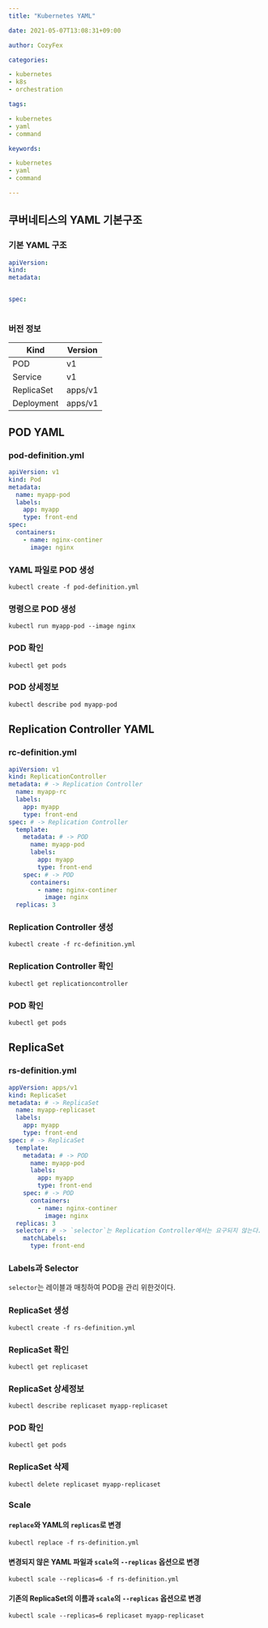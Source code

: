 ```yaml
---
title: "Kubernetes YAML"

date: 2021-05-07T13:08:31+09:00

author: CozyFex

categories:

- kubernetes
- k8s
- orchestration

tags:

- kubernetes
- yaml
- command

keywords:

- kubernetes
- yaml
- command

---
```


## 쿠버네티스의 YAML 기본구조

### 기본 YAML 구조

```yaml
apiVersion:
kind:
metadata:


spec:



```

### 버전 정보

| Kind       | Version |
| ---------- | ------- |
| POD        | v1      |
| Service    | v1      |
| ReplicaSet | apps/v1 |
| Deployment | apps/v1 |

## POD YAML

### pod-definition.yml

```yaml
apiVersion: v1
kind: Pod
metadata:
  name: myapp-pod
  labels:
    app: myapp
    type: front-end
spec:
  containers:
    - name: nginx-continer
      image: nginx
```

### YAML 파일로 POD 생성

```shell
kubectl create -f pod-definition.yml
```

### 명령으로 POD 생성

```shell
kubectl run myapp-pod --image nginx
```

### POD 확인

```shell
kubectl get pods
```

### POD 상세정보

```shell
kubectl describe pod myapp-pod
```

## Replication Controller YAML

### rc-definition.yml

```yaml
apiVersion: v1
kind: ReplicationController
metadata: # -> Replication Controller
  name: myapp-rc
  labels:
    app: myapp
    type: front-end
spec: # -> Replication Controller
  template:
    metadata: # -> POD
      name: myapp-pod
      labels:
        app: myapp
        type: front-end
    spec: # -> POD
      containers:
        - name: nginx-continer
          image: nginx
  replicas: 3
```

### Replication Controller 생성

```shell
kubectl create -f rc-definition.yml
```

### Replication Controller 확인

```shell
kubectl get replicationcontroller
```

### POD 확인

```shell
kubectl get pods
```

## ReplicaSet

### rs-definition.yml

```yaml
appVersion: apps/v1
kind: ReplicaSet
metadata: # -> ReplicaSet
  name: myapp-replicaset
  labels:
    app: myapp
    type: front-end
spec: # -> ReplicaSet
  template:
    metadata: # -> POD
      name: myapp-pod
      labels:
        app: myapp
        type: front-end
    spec: # -> POD
      containers:
        - name: nginx-continer
          image: nginx
  replicas: 3
  selector: # -> `selector`는 Replication Controller에서는 요구되지 않는다.
    matchLabels:
      type: front-end
```

### Labels과 Selector

`selector`는 레이블과 매칭하여 POD을 관리 위한것이다.

### ReplicaSet 생성

```shell
kubectl create -f rs-definition.yml
```

### ReplicaSet 확인

```shell
kubectl get replicaset
```

### ReplicaSet 상세정보

```shell
kubectl describe replicaset myapp-replicaset
```

### POD 확인

```shell
kubectl get pods
```

### ReplicaSet 삭제

```shell
kubectl delete replicaset myapp-replicaset
```

### Scale

#### `replace`와 YAML의 `replicas`로 변경

```shell
kubectl replace -f rs-definition.yml
```

#### 변경되지 않은 YAML 파일과 `scale`의 `--replicas` 옵션으로 변경

```shell
kubectl scale --replicas=6 -f rs-definition.yml
```

#### 기존의 ReplicaSet의 이름과 `scale`의 `--replicas` 옵션으로 변경

```shell
kubectl scale --replicas=6 replicaset myapp-replicaset
```
